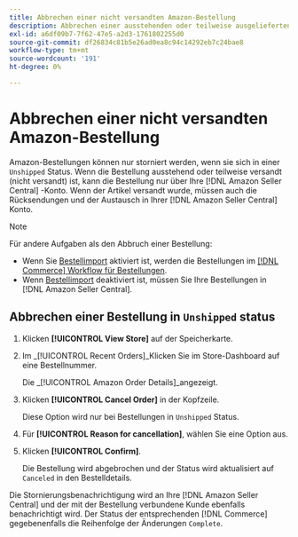 ```yaml
---
title: Abbrechen einer nicht versandten Amazon-Bestellung
description: Abbrechen einer ausstehenden oder teilweise ausgelieferten (unausgelieferten) Bestellung über Ihre Amazon [!DNL Seller Central] -Konto.
exl-id: a6df09b7-7f62-47e5-a2d3-1761802255d0
source-git-commit: df26834c81b5e26ad0ea8c94c14292eb7c24bae8
workflow-type: tm+mt
source-wordcount: '191'
ht-degree: 0%

---
```


# Abbrechen einer nicht versandten Amazon-Bestellung

Amazon-Bestellungen können nur storniert werden, wenn sie sich in einer `Unshipped` Status. Wenn die Bestellung ausstehend oder teilweise versandt (nicht versandt) ist, kann die Bestellung nur über Ihre [!DNL Amazon Seller Central] -Konto. Wenn der Artikel versandt wurde, müssen auch die Rücksendungen und der Austausch in Ihrer [!DNL Amazon Seller Central] Konto.

>[!NOTE]
>
>Für andere Aufgaben als den Abbruch einer Bestellung:
>
>- Wenn Sie [Bestellimport](./order-settings.md) aktiviert ist, werden die Bestellungen im [[!DNL Commerce] Workflow für Bestellungen](https://experienceleague.adobe.com/docs/commerce-admin/stores-sales/order-management/orders/orders.html).
>- Wenn [Bestellimport](./order-settings.md) deaktiviert ist, müssen Sie Ihre Bestellungen in [!DNL Amazon Seller Central].


## Abbrechen einer Bestellung in `Unshipped` status

1. Klicken **[!UICONTROL View Store]** auf der Speicherkarte.

1. Im _[!UICONTROL Recent Orders]_Klicken Sie im Store-Dashboard auf eine Bestellnummer.

   Die _[!UICONTROL Amazon Order Details]_angezeigt.

1. Klicken **[!UICONTROL Cancel Order]** in der Kopfzeile.

   Diese Option wird nur bei Bestellungen in `Unshipped` Status.

1. Für **[!UICONTROL Reason for cancellation]**, wählen Sie eine Option aus.

1. Klicken **[!UICONTROL Confirm]**.

   Die Bestellung wird abgebrochen und der Status wird aktualisiert auf `Canceled` in den Bestelldetails.

Die Stornierungsbenachrichtigung wird an Ihre [!DNL Amazon Seller Central] und der mit der Bestellung verbundene Kunde ebenfalls benachrichtigt wird. Der Status der entsprechenden [!DNL Commerce] gegebenenfalls die Reihenfolge der Änderungen `Complete`.
